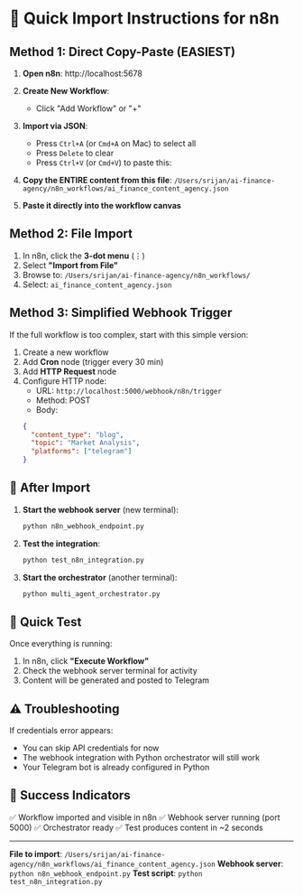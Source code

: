 # 🚀 Quick Import Instructions for n8n

## Method 1: Direct Copy-Paste (EASIEST)

1. **Open n8n**: http://localhost:5678

2. **Create New Workflow**: 
   - Click "Add Workflow" or "+"

3. **Import via JSON**:
   - Press `Ctrl+A` (or `Cmd+A` on Mac) to select all
   - Press `Delete` to clear
   - Press `Ctrl+V` (or `Cmd+V`) to paste this:

4. **Copy the ENTIRE content from this file**:
   `/Users/srijan/ai-finance-agency/n8n_workflows/ai_finance_content_agency.json`

5. **Paste it directly into the workflow canvas**

## Method 2: File Import

1. In n8n, click the **3-dot menu** (⋮) 
2. Select **"Import from File"**
3. Browse to: `/Users/srijan/ai-finance-agency/n8n_workflows/`
4. Select: `ai_finance_content_agency.json`

## Method 3: Simplified Webhook Trigger

If the full workflow is too complex, start with this simple version:

1. Create a new workflow
2. Add **Cron** node (trigger every 30 min)
3. Add **HTTP Request** node
4. Configure HTTP node:
   - URL: `http://localhost:5000/webhook/n8n/trigger`
   - Method: POST
   - Body:
   ```json
   {
     "content_type": "blog",
     "topic": "Market Analysis",
     "platforms": ["telegram"]
   }
   ```

## 🔧 After Import

1. **Start the webhook server** (new terminal):
   ```bash
   python n8n_webhook_endpoint.py
   ```

2. **Test the integration**:
   ```bash
   python test_n8n_integration.py
   ```

3. **Start the orchestrator** (another terminal):
   ```bash
   python multi_agent_orchestrator.py
   ```

## 📝 Quick Test

Once everything is running:

1. In n8n, click **"Execute Workflow"**
2. Check the webhook server terminal for activity
3. Content will be generated and posted to Telegram

## ⚠️ Troubleshooting

If credentials error appears:
- You can skip API credentials for now
- The webhook integration with Python orchestrator will still work
- Your Telegram bot is already configured in Python

## 🎯 Success Indicators

✅ Workflow imported and visible in n8n
✅ Webhook server running (port 5000)
✅ Orchestrator ready
✅ Test produces content in ~2 seconds

---

**File to import**: `/Users/srijan/ai-finance-agency/n8n_workflows/ai_finance_content_agency.json`
**Webhook server**: `python n8n_webhook_endpoint.py`
**Test script**: `python test_n8n_integration.py`